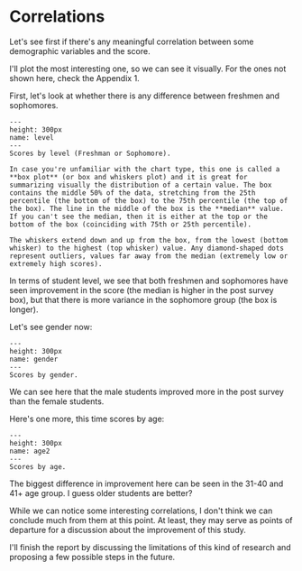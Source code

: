 # Correlations

Let's see first if there's any meaningful correlation between some demographic variables and the score. 

I'll plot the most interesting one, so we can see it visually. For the ones not shown here, check the Appendix 1.

First, let's look at whether there is any difference between freshmen and sophomores.

```{figure} ../Files/Charts/level.png
---
height: 300px
name: level
---
Scores by level (Freshman or Sophomore).
```

```{card}
In case you're unfamiliar with the chart type, this one is called a **box plot** (or box and whiskers plot) and it is great for summarizing visually the distribution of a certain value. The box contains the middle 50% of the data, stretching from the 25th percentile (the bottom of the box) to the 75th percentile (the top of the box). The line in the middle of the box is the **median** value. If you can't see the median, then it is either at the top or the bottom of the box (coinciding with 75th or 25th percentile).

The whiskers extend down and up from the box, from the lowest (bottom whisker) to the highest (top whisker) value. Any diamond-shaped dots represent outliers, values far away from the median (extremely low or extremely high scores).
```

In terms of student level, we see that both freshmen and sophomores have seen improvement in the score (the median is higher in the post survey box), but that there is more variance in the sophomore group (the box is longer).

Let's see gender now:

```{figure} ../Files/Charts/gender.png
---
height: 300px
name: gender
---
Scores by gender.
```
We can see here that the male students improved more in the post survey than the female students. 

Here's one more, this time scores by age:

```{figure} ../Files/Charts/age2.png
---
height: 300px
name: age2
---
Scores by age.
```
The biggest difference in improvement here can be seen in the 31-40 and 41+ age group. I guess older students are better?

While we can notice some interesting correlations, I don't think we can conclude much from them at this point. At least, they may serve as points of departure for a discussion about the improvement of this study.

I'll finish the report by discussing the limitations of this kind of research and proposing a few possible steps in the future.


